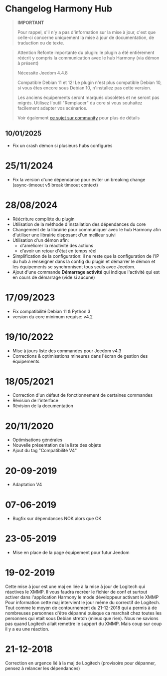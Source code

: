 # Changelog Harmony Hub

>**IMPORTANT**
>
>Pour rappel, s'il n'y a pas d'information sur la mise à jour, c'est que celle-ci concerne uniquement la mise à jour de documentation, de traduction ou de texte.

> Attention
> Refonte importante du plugin: le plugin a été entièrement réécrit y compris la communication avec le hub Harmony (via démon à présent)
>
> Nécessite Jeedom 4.4.8
>
> Compatible Debian 11 et 12! Le plugin n'est plus compatible Debian 10, si vous êtes encore sous Debian 10, n'installez pas cette version.
>
> Les anciens équipements seront marqués obsolètes et ne seront pas migrés. Utilisez l'outil "Remplacer" du core si vous souhaitez facilement adapter vos scénarios.
>
> Voir également [ce sujet sur community](https://community.jeedom.com/t/importante-mise-a-jour-pour-debian-11-et-debian-12/129908) pour plus de détails

## 10/01/2025

- Fix un crash démon si plusieurs hubs configurés

# 25/11/2024

- Fix la version d'une dépendance pour éviter un breaking change (async-timeout v5 break timeout context)

# 28/08/2024

- Réécriture complète du plugin
- Utilisation de la méthode d'installation des dépendances du core
- Changement de la librairie pour communiquer avec le hub Harmony afin d'utiliser une librairie disposant d'un meilleur suivi
- Utilisation d'un démon afin:
  - d'améliorer la réactivité des actions
  - d'avoir un retour d'état en temps réel
- Simplification de la configuration: il ne reste que la configuration de l'IP du hub à renseigner dans la config du plugin et démarrer le démon et les équipements se synchronisent tous seuls avec Jeedom.
- Ajout d'une commande **Démarrage activité** qui indique l'activité qui est en cours de démarrage (vide si aucune)

# 17/09/2023

- Fix compatibilité Debian 11 & Python 3
- version du core minimum requise: v4.2

# 19/10/2022

- Mise à jours liste des commandes pour Jeedom v4.3
- Corrections & optimisations mineures dans l'écran de gestion des équipements

# 18/05/2021

- Correction d'un défaut de fonctionnement de certaines commandes
- Révision de l'interface
- Révision de la documentation

# 20/11/2020

- Optimisations générales
- Nouvelle présentation de la liste des objets
- Ajout du tag "Compatibilité V4"

# 20-09-2019

- Adaptation V4

# 07-06-2019

- Bugfix sur dépendances NOK alors que OK

# 23-05-2019

- Mise en place de la page équipement pour futur Jeedom

# 19-02-2019

Cette mise à jour est une maj en liée à la mise à jour de Logitech qui réactives le XMMP. Il vous faudra recréer le fichier de conf et surtout activer dans l\'application Harmony le mode développeur activant le XMMP
Pour information cette maj intervient le jour même du correctif de Logitech. Tout comme le moyen de contournement du 21-12-2018 qui  a permis à de nombreuses personnes d'être dépanné puisque ca marchait chez toutes les personnes qui etait sous Debian stretch (mieux que rien). Nous ne savions pas quand Logitech allait remettre le support du XMMP. Mais coup sur coup il y a eu une réaction.

# 21-12-2018

Correction en urgence lié à la maj de Logitech (provisoire pour dépanner, pensez à relancer les dépendances)
